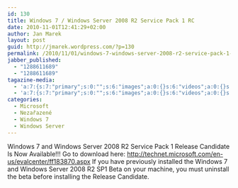 ```yaml
---
id: 130
title: Windows 7 / Windows Server 2008 R2 Service Pack 1 RC
date: 2010-11-01T12:41:29+02:00
author: Jan Marek
layout: post
guid: http://jmarek.wordpress.com/?p=130
permalink: /2010/11/01/windows-7-windows-server-2008-r2-service-pack-1-rc/
jabber_published:
  - "1288611689"
  - "1288611689"
tagazine-media:
  - 'a:7:{s:7:"primary";s:0:"";s:6:"images";a:0:{}s:6:"videos";a:0:{}s:11:"image_count";s:1:"0";s:6:"author";s:8:"17238236";s:7:"blog_id";s:8:"16623371";s:9:"mod_stamp";s:19:"2010-11-01 11:41:29";}'
  - 'a:7:{s:7:"primary";s:0:"";s:6:"images";a:0:{}s:6:"videos";a:0:{}s:11:"image_count";s:1:"0";s:6:"author";s:8:"17238236";s:7:"blog_id";s:8:"16623371";s:9:"mod_stamp";s:19:"2010-11-01 11:41:29";}'
categories:
  - Microsoft
  - Nezařazené
  - Windows 7
  - Windows Server
---
```

Windows 7 and Windows Server 2008 R2 Service Pack 1 Release Candidate Is Now Available!!! Go to download here: <http://technet.microsoft.com/en-us/evalcenter/ff183870.aspx> If you have previously installed the Windows 7 and Windows Server 2008 R2 SP1 Beta on your machine, you must uninstall the beta before installing the Release Candidate.

